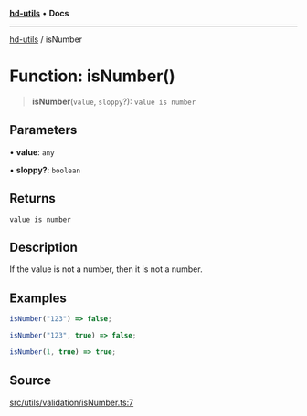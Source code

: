 [**hd-utils**](../README.md) • **Docs**

***

[hd-utils](../globals.md) / isNumber

# Function: isNumber()

> **isNumber**(`value`, `sloppy`?): `value is number`

## Parameters

• **value**: `any`

• **sloppy?**: `boolean`

## Returns

`value is number`

## Description

If the value is not a number, then it is not a number.

## Examples

```ts
isNumber("123") => false;
```

```ts
isNumber("123", true) => false;
```

```ts
isNumber(1, true) => true;
```

## Source

[src/utils/validation/isNumber.ts:7](https://github.com/AhmadHddad/h-utils/blob/f7bb9ae71f981ffef49079271b9540862594b7e6/src/utils/validation/isNumber.ts#L7)
